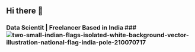 ## Hi there 👋

### Data Scientit | Freelancer  Based in India ###![two-small-indian-flags-isolated-white-background-vector-illustration-national-flag-india-pole-210070717](https://user-images.githubusercontent.com/105154672/233690613-5a2c118a-7709-4a78-b637-1802e3eae433.jpg)




<!--
**Amritrajdubey/Amritrajdubey** is a ✨ _special_ ✨ repository because its `README.md` (this file) appears on your GitHub profile.

Here are some ideas to get you started:
- 🔭 I’m currently working on ...
- 🌱 I’m currently learning ...
- 👯 I’m looking to collaborate on ...
- 🤔 I’m looking for help with ...
- 💬 Ask me about ...
- 📫 How to reach me: ...
- 😄 Pronouns: ...
- ⚡ Fun fact: ...
-->
